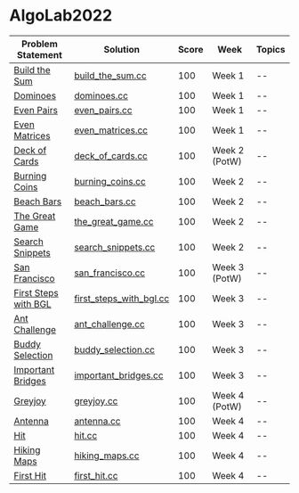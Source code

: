 # AlgoLab2022

| Problem Statement                                                  | Solution                                                      | Score | Week          | Topics |
| ------------------------------------------------------------------ | ------------------------------------------------------------- | ----- | ------------- | ------ |
| [Build the Sum](statements/week01/build_the_sum.pdf)               | [build_the_sum.cc](src/week01/build_the_sum.cc)               | 100   | Week 1        | --     |
| [Dominoes](statements/week01/dominoes.pdf)                         | [dominoes.cc](src/week01/dominoes.cc)                         | 100   | Week 1        | --     |
| [Even Pairs](statements/week01/even_pairs.pdf)                     | [even_pairs.cc](src/week01/even_pairs.cc)                     | 100   | Week 1        | --     |
| [Even Matrices](statements/week01/even_matrices.pdf)               | [even_matrices.cc](src/week01/even_matrices.cc)               | 100   | Week 1        | --     |
| [Deck of Cards](statements/week02/deck_of_cards.pdf)               | [deck_of_cards.cc](src/week02/deck_of_cards.cc)               | 100   | Week 2 (PotW) | --     |
| [Burning Coins](statements/week02/burning_coins.pdf)               | [burning_coins.cc](src/week02/burning_coins.cc)               | 100   | Week 2        | --     |
| [Beach Bars](statements/week02/beach_bars.pdf)                     | [beach_bars.cc](src/week02/beach_bars.cc)                     | 100   | Week 2        | --     |
| [The Great Game](statements/week02/the_great_game.pdf)             | [the_great_game.cc](src/week02/the_great_game.cc)             | 100   | Week 2        | --     |
| [Search Snippets](statements/week02/search_snippets.pdf)           | [search_snippets.cc](src/week02/search_snippets.cc)           | 100   | Week 2        | --     |
| [San Francisco](statements/week03/san_francisco.pdf)               | [san_francisco.cc](src/week03/san_francisco.cc)               | 100   | Week 3 (PotW) | --     |
| [First Steps with BGL](statements/week03/first_steps_with_bgl.pdf) | [first_steps_with_bgl.cc](src/week03/first_steps_with_bgl.cc) | 100   | Week 3        | --     |
| [Ant Challenge](statements/week03/ant_challenge.pdf)               | [ant_challenge.cc](src/week03/ant_challenge.cc)               | 100   | Week 3        | --     |
| [Buddy Selection](statements/week03/buddy_selection.pdf)           | [buddy_selection.cc](src/week03/buddy_selection.cc)           | 100   | Week 3        | --     |
| [Important Bridges](statements/week03/important_bridges.pdf)       | [important_bridges.cc](src/week03/important_bridges.cc)       | 100   | Week 3        | --     |
| [Greyjoy](statements/week04/greyjoy.pdf)                           | [greyjoy.cc](src/week04/greyjoy.cc)                           | 100   | Week 4 (PotW) | --     |
| [Antenna](statements/week04/antenna.pdf)                           | [antenna.cc](src/week04/antenna.cc)                           | 100   | Week 4        | --     |
| [Hit](statements/week04/hit.pdf)                                   | [hit.cc](src/week04/hit.cc)                                   | 100   | Week 4        | --     |
| [Hiking Maps](statements/week04/antenna.pdf)                       | [hiking_maps.cc](src/week04/hiking_maps.cc)                   | 100   | Week 4        | --     |
| [First Hit](statements/week04/first_hit.pdf)                       | [first_hit.cc](src/week04/first_hit.cc)                       | 100   | Week 4        | --     |
